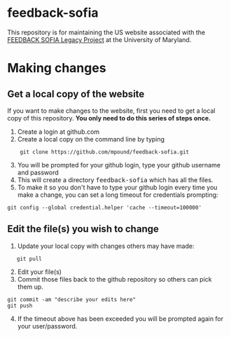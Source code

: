 # feedback-sofia
This repository is for maintaining the US website associated with the [FEEDBACK SOFIA Legacy Project]( http://feedback.astro.umd.edu) at the University of Maryland.

# Making changes
## Get a local copy of the website
If you want to make changes to the website, first you need to get a local copy of this repository.  **You only need to do this series of steps once.**
1. Create a login at github.com
2. Create a local copy on the command line by typing
```shell
    git clone https://github.com/mpound/feedback-sofia.git
```
3. You will be prompted for your github login, type your github username and password
4. This will create a directory <tt>feedback-sofia</tt> which has all the files.
5. To make it so you don't have to type your github login every time you make a change, you can set a long timeout for credentials prompting:
```shell
git config --global credential.helper 'cache --timeout=100000'
```
 
 ## Edit the file(s) you wish to change
 1. Update your local copy with changes others may have made:
 ```shell
    git pull
 ```
 2. Edit your file(s)
 3. Commit those files back to the github repository so others can pick them up.  
 ```shell
 git commit -am "describe your edits here" 
 git push
 ```
 4. If the timeout above has been exceeded you will be prompted again for your user/password.
 
